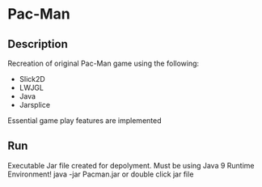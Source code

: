 # Pac-Man
## Description
Recreation of original Pac-Man game using the following:
- Slick2D
- LWJGL
- Java
- Jarsplice

Essential game play features are implemented

## Run
Executable Jar file created for depolyment. Must be using Java 9 Runtime Environment!
java -jar Pacman.jar
or double click jar file
